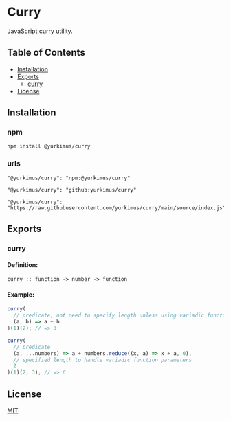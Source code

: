 # Curry

JavaScript curry utility.

## Table of Contents

- [Installation](#installation)
- [Exports](#exports)
  - [curry](#curry)
- [License](#license)

## Installation

### npm

```
npm install @yurkimus/curry
```

### urls

```
"@yurkimus/curry": "npm:@yurkimus/curry"
```

```
"@yurkimus/curry": "github:yurkimus/curry"
```

```
"@yurkimus/curry": "https://raw.githubusercontent.com/yurkimus/curry/main/source/index.js"
```

## Exports

### curry

#### Definition:

```
curry :: function -> number -> function
```

#### Example:

```javascript
curry(
  // predicate, not need to specify length unless using variadic function parameters
  (a, b) => a + b
)(1)(2); // => 3

curry(
  // predicate
  (a, ...numbers) => a + numbers.reduce((x, a) => x + a, 0),
  // specified length to handle variadic function parameters
  2
)(1)(2, 3); // => 6
```

## License

[MIT](LICENSE)
